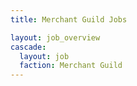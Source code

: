 ```yaml
---
title: Merchant Guild Jobs

layout: job_overview
cascade:
  layout: job
  faction: Merchant Guild
---
```


